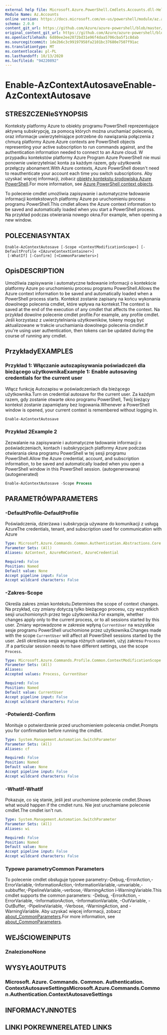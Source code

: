 ```yaml
---
external help file: Microsoft.Azure.PowerShell.Cmdlets.Accounts.dll-Help.xml
Module Name: Az.Accounts
online version: https://docs.microsoft.com/en-us/powershell/module/az.accounts/enable-azcontextautosave
schema: 2.0.0
content_git_url: https://github.com/Azure/azure-powershell/blob/master/src/Accounts/Accounts/help/Enable-AzContextAutosave.md
original_content_git_url: https://github.com/Azure/azure-powershell/blob/master/src/Accounts/Accounts/help/Enable-AzContextAutosave.md
ms.openlocfilehash: 6d80ee2ee2072bd31e96f4daa5706cba5f1c8dab
ms.sourcegitcommit: 1de2b6c3c99197958fa2101bc37680e7507f91ac
ms.translationtype: MT
ms.contentlocale: pl-PL
ms.lasthandoff: 10/13/2020
ms.locfileid: "94220892"
---
```

# <span data-ttu-id="f748b-101">Enable-AzContextAutosave</span><span class="sxs-lookup"><span data-stu-id="f748b-101">Enable-AzContextAutosave</span></span>

## <span data-ttu-id="f748b-102">STRESZCZENIe</span><span class="sxs-lookup"><span data-stu-id="f748b-102">SYNOPSIS</span></span>
<span data-ttu-id="f748b-103">Konteksty platformy Azure to obiekty programu PowerShell reprezentujące aktywną subskrypcję, za pomocą których można uruchamiać polecenia, oraz informacje uwierzytelniające potrzebne do nawiązania połączenia z chmurą platformy Azure.</span><span class="sxs-lookup"><span data-stu-id="f748b-103">Azure contexts are PowerShell objects representing your active subscription to run commands against, and the authentication information needed to connect to an Azure cloud.</span></span> <span data-ttu-id="f748b-104">W przypadku kontekstów platformy Azure Program Azure PowerShell nie musi ponownie uwierzytelniać konta za każdym razem, gdy użytkownik przełączy abonament.</span><span class="sxs-lookup"><span data-stu-id="f748b-104">With Azure contexts, Azure PowerShell doesn't need to reauthenticate your account each time you switch subscriptions.</span></span> <span data-ttu-id="f748b-105">Aby uzyskać więcej informacji, zobacz [obiekty kontekstu środowiska Azure PowerShell](https://docs.microsoft.com/powershell/azure/context-persistence).</span><span class="sxs-lookup"><span data-stu-id="f748b-105">For more information, see [Azure PowerShell context objects](https://docs.microsoft.com/powershell/azure/context-persistence).</span></span>

<span data-ttu-id="f748b-106">To polecenie cmdlet umożliwia zapisywanie i automatyczne ładowanie informacji kontekstowych platformy Azure po uruchomieniu procesu programu PowerShell.</span><span class="sxs-lookup"><span data-stu-id="f748b-106">This cmdlet allows the Azure context information to be saved and automatically loaded when you start a PowerShell process.</span></span> <span data-ttu-id="f748b-107">Na przykład podczas otwierania nowego okna.</span><span class="sxs-lookup"><span data-stu-id="f748b-107">For example, when opening a new window.</span></span>

## <span data-ttu-id="f748b-108">POLECENIA</span><span class="sxs-lookup"><span data-stu-id="f748b-108">SYNTAX</span></span>

```
Enable-AzContextAutosave [-Scope <ContextModificationScope>] [-DefaultProfile <IAzureContextContainer>]
 [-WhatIf] [-Confirm] [<CommonParameters>]
```

## <span data-ttu-id="f748b-109">Opis</span><span class="sxs-lookup"><span data-stu-id="f748b-109">DESCRIPTION</span></span>

<span data-ttu-id="f748b-110">Umożliwia zapisywanie i automatyczne ładowanie informacji o kontekście platformy Azure po uruchomieniu procesu programu PowerShell.</span><span class="sxs-lookup"><span data-stu-id="f748b-110">Allows the Azure context information to be saved and automatically loaded when a PowerShell process starts.</span></span> <span data-ttu-id="f748b-111">Kontekst zostanie zapisany na końcu wykonania dowolnego polecenia cmdlet, które wpływa na kontekst.</span><span class="sxs-lookup"><span data-stu-id="f748b-111">The context is saved at the end of the execution of any cmdlet that affects the context.</span></span> <span data-ttu-id="f748b-112">Na przykład dowolne polecenie cmdlet profile.</span><span class="sxs-lookup"><span data-stu-id="f748b-112">For example, any profile cmdlet.</span></span> <span data-ttu-id="f748b-113">Jeśli korzystasz z uwierzytelniania użytkowników, tokeny mogą być aktualizowane w trakcie uruchamiania dowolnego polecenia cmdlet.</span><span class="sxs-lookup"><span data-stu-id="f748b-113">If you're using user authentication, then tokens can be updated during the course of running any cmdlet.</span></span>

## <span data-ttu-id="f748b-114">Przykłady</span><span class="sxs-lookup"><span data-stu-id="f748b-114">EXAMPLES</span></span>

### <span data-ttu-id="f748b-115">Przykład 1: Włączanie autozapisywania poświadczeń dla bieżącego użytkownika</span><span class="sxs-lookup"><span data-stu-id="f748b-115">Example 1: Enable autosaving credentials for the current user</span></span>

<span data-ttu-id="f748b-116">Włącz funkcję Autozapisu w poświadczeniach dla bieżącego użytkownika.</span><span class="sxs-lookup"><span data-stu-id="f748b-116">Turn on credential autosave for the current user.</span></span> <span data-ttu-id="f748b-117">Za każdym razem, gdy zostanie otwarte okno programu PowerShell, Twój bieżący kontekst zostanie zapamiętany bez logowania.</span><span class="sxs-lookup"><span data-stu-id="f748b-117">Whenever a PowerShell window is opened, your current context is remembered without logging in.</span></span>

```powershell
Enable-AzContextAutosave
```

### <span data-ttu-id="f748b-118">Przykład 2</span><span class="sxs-lookup"><span data-stu-id="f748b-118">Example 2</span></span>

<span data-ttu-id="f748b-119">Zezwalanie na zapisywanie i automatyczne ładowanie informacji o poświadczeniach, kontach i subskrypcjach platformy Azure podczas otwierania okna programu PowerShell w tej sesji programu PowerShell.</span><span class="sxs-lookup"><span data-stu-id="f748b-119">Allow the Azure credential, account, and subscription information, to be saved and automatically loaded when you open a PowerShell window in this PowerShell session.</span></span> <span data-ttu-id="f748b-120">(autogenerowana)</span><span class="sxs-lookup"><span data-stu-id="f748b-120">(autogenerated)</span></span>

```powershell <!-- Aladdin Generated Example -->
Enable-AzContextAutosave -Scope Process
```

## <span data-ttu-id="f748b-121">PARAMETRÓW</span><span class="sxs-lookup"><span data-stu-id="f748b-121">PARAMETERS</span></span>

### <span data-ttu-id="f748b-122">-DefaultProfile</span><span class="sxs-lookup"><span data-stu-id="f748b-122">-DefaultProfile</span></span>

<span data-ttu-id="f748b-123">Poświadczenia, dzierżawa i subskrypcja używane do komunikacji z usługą Azure</span><span class="sxs-lookup"><span data-stu-id="f748b-123">The credentials, tenant, and subscription used for communication with Azure</span></span>

```yaml
Type: Microsoft.Azure.Commands.Common.Authentication.Abstractions.Core.IAzureContextContainer
Parameter Sets: (All)
Aliases: AzContext, AzureRmContext, AzureCredential

Required: False
Position: Named
Default value: None
Accept pipeline input: False
Accept wildcard characters: False
```

### <span data-ttu-id="f748b-124">-Zakres</span><span class="sxs-lookup"><span data-stu-id="f748b-124">-Scope</span></span>

<span data-ttu-id="f748b-125">Określa zakres zmian kontekstu.</span><span class="sxs-lookup"><span data-stu-id="f748b-125">Determines the scope of context changes.</span></span> <span data-ttu-id="f748b-126">Na przykład, czy zmiany dotyczą tylko bieżącego procesu, czy wszystkich sesji uruchomionych przez tego użytkownika.</span><span class="sxs-lookup"><span data-stu-id="f748b-126">For example, whether changes apply only to the current process, or to all sessions started by this user.</span></span> <span data-ttu-id="f748b-127">Zmiany wprowadzone w zakresie wpłyną `CurrentUser` na wszystkie sesje programu PowerShell uruchomione przez użytkownika.</span><span class="sxs-lookup"><span data-stu-id="f748b-127">Changes made with the scope `CurrentUser` will affect all PowerShell sessions started by the user.</span></span> <span data-ttu-id="f748b-128">Jeśli określona sesja wymaga różnych ustawień, użyj zakresu `Process` .</span><span class="sxs-lookup"><span data-stu-id="f748b-128">If a particular session needs to have different settings, use the scope `Process`.</span></span>

```yaml
Type: Microsoft.Azure.Commands.Profile.Common.ContextModificationScope
Parameter Sets: (All)
Aliases:
Accepted values: Process, CurrentUser

Required: False
Position: Named
Default value: CurrentUser
Accept pipeline input: False
Accept wildcard characters: False
```

### <span data-ttu-id="f748b-129">-Potwierdź</span><span class="sxs-lookup"><span data-stu-id="f748b-129">-Confirm</span></span>

<span data-ttu-id="f748b-130">Monituje o potwierdzenie przed uruchomieniem polecenia cmdlet.</span><span class="sxs-lookup"><span data-stu-id="f748b-130">Prompts you for confirmation before running the cmdlet.</span></span>

```yaml
Type: System.Management.Automation.SwitchParameter
Parameter Sets: (All)
Aliases: cf

Required: False
Position: Named
Default value: None
Accept pipeline input: False
Accept wildcard characters: False
```

### <span data-ttu-id="f748b-131">-WhatIf</span><span class="sxs-lookup"><span data-stu-id="f748b-131">-WhatIf</span></span>

<span data-ttu-id="f748b-132">Pokazuje, co się stanie, jeśli jest uruchomione polecenie cmdlet.</span><span class="sxs-lookup"><span data-stu-id="f748b-132">Shows what would happen if the cmdlet runs.</span></span>
<span data-ttu-id="f748b-133">Nie jest uruchamiane polecenie cmdlet.</span><span class="sxs-lookup"><span data-stu-id="f748b-133">The cmdlet isn't run.</span></span>

```yaml
Type: System.Management.Automation.SwitchParameter
Parameter Sets: (All)
Aliases: wi

Required: False
Position: Named
Default value: None
Accept pipeline input: False
Accept wildcard characters: False
```

### <span data-ttu-id="f748b-134">Typowe parametry</span><span class="sxs-lookup"><span data-stu-id="f748b-134">Common Parameters</span></span>

<span data-ttu-id="f748b-135">To polecenie cmdlet obsługuje typowe parametry:-Debug,-ErrorAction,-ErrorVariable,-InformationAction,-InformationVariable,-unvariable,-subbuffer,-PipelineVariable,-verbose,-WarningAction i-WarningVariable.</span><span class="sxs-lookup"><span data-stu-id="f748b-135">This cmdlet supports the common parameters: -Debug, -ErrorAction, -ErrorVariable, -InformationAction, -InformationVariable, -OutVariable, -OutBuffer, -PipelineVariable, -Verbose, -WarningAction, and -WarningVariable.</span></span> <span data-ttu-id="f748b-136">Aby uzyskać więcej informacji, zobacz [about_CommonParameters](http://go.microsoft.com/fwlink/?LinkID=113216).</span><span class="sxs-lookup"><span data-stu-id="f748b-136">For more information, see [about_CommonParameters](http://go.microsoft.com/fwlink/?LinkID=113216).</span></span>

## <span data-ttu-id="f748b-137">WEJŚCIOWE</span><span class="sxs-lookup"><span data-stu-id="f748b-137">INPUTS</span></span>

### <span data-ttu-id="f748b-138">Znaleziono</span><span class="sxs-lookup"><span data-stu-id="f748b-138">None</span></span>

## <span data-ttu-id="f748b-139">WYSYŁA</span><span class="sxs-lookup"><span data-stu-id="f748b-139">OUTPUTS</span></span>

### <span data-ttu-id="f748b-140">Microsoft. Azure. Commands. Common. Authentication. ContextAutosaveSettings</span><span class="sxs-lookup"><span data-stu-id="f748b-140">Microsoft.Azure.Commands.Common.Authentication.ContextAutosaveSettings</span></span>

## <span data-ttu-id="f748b-141">INFORMACYJN</span><span class="sxs-lookup"><span data-stu-id="f748b-141">NOTES</span></span>

## <span data-ttu-id="f748b-142">LINKI POKREWNE</span><span class="sxs-lookup"><span data-stu-id="f748b-142">RELATED LINKS</span></span>
